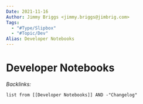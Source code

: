 ```yaml
---
Date: 2021-11-16
Author: Jimmy Briggs <jimmy.briggs@jimbrig.com>
Tags:
  - "#Type/Slipbox"
  - "#Topic/Dev"
Alias: Developer Notebooks
---
```


# Developer Notebooks

*Backlinks:*

````dataview
list from [[Developer Notebooks]] AND -"Changelog"
````
